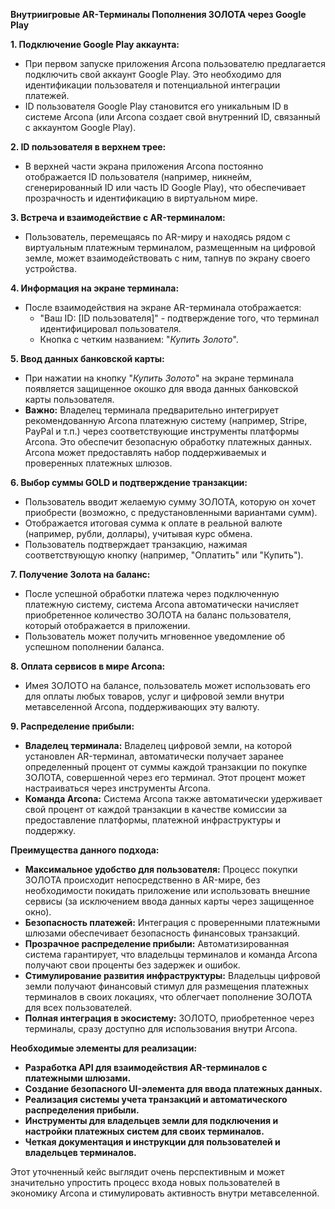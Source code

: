 **Внутриигровые AR-Терминалы Пополнения ЗОЛОТА через Google Play**

**1. Подключение Google Play аккаунта:**

*   При первом запуске приложения Arcona пользователю предлагается подключить свой аккаунт Google Play. Это необходимо для идентификации пользователя и потенциальной интеграции платежей.
*   ID пользователя Google Play становится его уникальным ID в системе Arcona (или Arcona создает свой внутренний ID, связанный с аккаунтом Google Play).

**2. ID пользователя в верхнем трее:**

*   В верхней части экрана приложения Arcona постоянно отображается ID пользователя (например, никнейм, сгенерированный ID или часть ID Google Play), что обеспечивает прозрачность и идентификацию в виртуальном мире.

**3. Встреча и взаимодействие с AR-терминалом:**

*   Пользователь, перемещаясь по AR-миру и находясь рядом с виртуальным платежным терминалом, размещенным на цифровой земле, может взаимодействовать с ним, тапнув по экрану своего устройства.

**4. Информация на экране терминала:**

*   После взаимодействия на экране AR-терминала отображается:
    *   "Ваш ID: [ID пользователя]" - подтверждение того, что терминал идентифицировал пользователя.
    *   Кнопка с четким названием: "*Купить Золото*".

**5. Ввод данных банковской карты:**

*   При нажатии на кнопку "*Купить Золото*" на экране терминала появляется защищенное окошко для ввода данных банковской карты пользователя.
*   **Важно:** Владелец терминала предварительно интегрирует рекомендованную Arcona платежную систему (например, Stripe, PayPal и т.п.) через соответствующие инструменты платформы Arcona. Это обеспечит безопасную обработку платежных данных. Arcona может предоставлять набор поддерживаемых и проверенных платежных шлюзов.

**6. Выбор суммы GOLD и подтверждение транзакции:**

*   Пользователь вводит желаемую сумму ЗОЛОТА, которую он хочет приобрести (возможно, с предустановленными вариантами сумм).
*   Отображается итоговая сумма к оплате в реальной валюте (например, рубли, доллары), учитывая курс обмена.
*   Пользователь подтверждает транзакцию, нажимая соответствующую кнопку (например, "Оплатить" или "Купить").

**7. Получение Золота на баланс:**

*   После успешной обработки платежа через подключенную платежную систему, система Arcona автоматически начисляет приобретенное количество ЗОЛОТА на баланс пользователя, который отображается в приложении.
*   Пользователь может получить мгновенное уведомление об успешном пополнении баланса.

**8. Оплата сервисов в мире Arcona:**

*   Имея ЗОЛОТО на балансе, пользователь может использовать его для оплаты любых товаров, услуг и цифровой земли внутри метавселенной Arcona, поддерживающих эту валюту.

**9. Распределение прибыли:**

*   **Владелец терминала:** Владелец цифровой земли, на которой установлен AR-терминал, автоматически получает заранее определенный процент от суммы каждой транзакции по покупке ЗОЛОТА, совершенной через его терминал. Этот процент может настраиваться через инструменты Arcona.
*   **Команда Arcona:** Система Arcona также автоматически удерживает свой процент от каждой транзакции в качестве комиссии за предоставление платформы, платежной инфраструктуры и поддержку.

**Преимущества данного подхода:**

*   **Максимальное удобство для пользователя:** Процесс покупки ЗОЛОТА происходит непосредственно в AR-мире, без необходимости покидать приложение или использовать внешние сервисы (за исключением ввода данных карты через защищенное окно).
*   **Безопасность платежей:** Интеграция с проверенными платежными шлюзами обеспечивает безопасность финансовых транзакций.
*   **Прозрачное распределение прибыли:** Автоматизированная система гарантирует, что владельцы терминалов и команда Arcona получают свои проценты без задержек и ошибок.
*   **Стимулирование развития инфраструктуры:** Владельцы цифровой земли получают финансовый стимул для размещения платежных терминалов в своих локациях, что облегчает пополнение ЗОЛОТА для всех пользователей.
*   **Полная интеграция в экосистему:** ЗОЛОТО, приобретенное через терминалы, сразу доступно для использования внутри Arcona.

**Необходимые элементы для реализации:**

*   **Разработка API для взаимодействия AR-терминалов с платежными шлюзами.**
*   **Создание безопасного UI-элемента для ввода платежных данных.**
*   **Реализация системы учета транзакций и автоматического распределения прибыли.**
*   **Инструменты для владельцев земли для подключения и настройки платежных систем для своих терминалов.**
*   **Четкая документация и инструкции для пользователей и владельцев терминалов.**

Этот уточненный кейс выглядит очень перспективным и может значительно упростить процесс входа новых пользователей в экономику Arcona и стимулировать активность внутри метавселенной.
